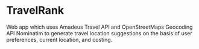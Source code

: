# TravelRank
Web app which uses Amadeus Travel API and OpenStreetMaps Geocoding API Nominatim to generate travel location suggestions on the basis of user preferences, current location, and costing.
